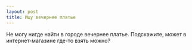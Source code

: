 ```yaml
---
layout: post 
title: Ищу вечернее платье 
--- 
```

Не могу нигде найти в городе вечернее платье. Подскажите, может в интернет-магазине где-то взять можно?